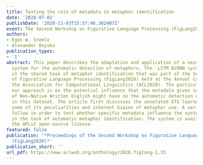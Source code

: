 ```yaml
---
title: Testing the role of metadata in metaphor identification
date: '2020-07-01'
publishDate: '2020-11-03T15:57:46.302407Z'
event: The Second Workshop on Figurative Language Processing (FigLang2020) @ ACL2020
authors:
- Egon W. Stemle
- Alexander Onysko
publication_types:
- '1'
abstract: This paper describes the adaptation and application of a neural network
  system for the automatic detection of metaphors. The  LSTM BiRNN system participated
  in the shared task of metaphor identification that was part of the Second Workshop
  of Figurative Language Processing (FigLang2020) held at the Annual Conference of
  the Association for Computational Linguistics (ACL2020). The particular focus of
  our approach is on the potential influence that the metadata given in the ETS Corpus
  of Non-Native Written English might have on the automatic detection of metaphors
  in this dataset. The article first discusses the annotated ETS learner data, highlighting
  some of its peculiarities and inherent biases of metaphor use. A series of evaluations
  follow in order to test whether specific metadata influence the system performance
  in the task of automatic metaphor identification. The system is available under
  the APLv2 open-source license.
featured: false
publication: '*Proceedings of the Second Workshop on Figurative Language Processing
  (FigLang2020)*'
publication_short: ''
url_pdf: https://www.aclweb.org/anthology/2020.figlang-1.35
---
```


